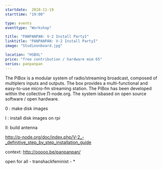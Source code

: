 ```yaml
---
startdate:  2018-11-19
starttime: "19:00"

type: events
eventtype: "Workshop"

title: "PANPANPAN: V-2 Install PartyI"
linktitle: "PANPANPAN: V-2 Install PartyI"
image: "Studioonboard.jpg"

location: "HSBXL"
price: "free contribution / hardware mim 65"
series: panpanpan
---
```


The PiBox is a modular system of radio/streaming broadcast, composed of multiplers inputs and outputs. The box provides a multi-functional and easy-to-use micro-fm streaming station. The PiBox has been developed within the collective ∏-node.org. The system isbased on open source software / open hardware.


0 : make disk images

I : install disk images on rpi

II: build antenna


http://p-node.org/doc/index.php/V-2_-_definitive_step_by_step_installation_guide

context: http://ooooo.be/panpanpan/

open for all - transhackfeminist - *